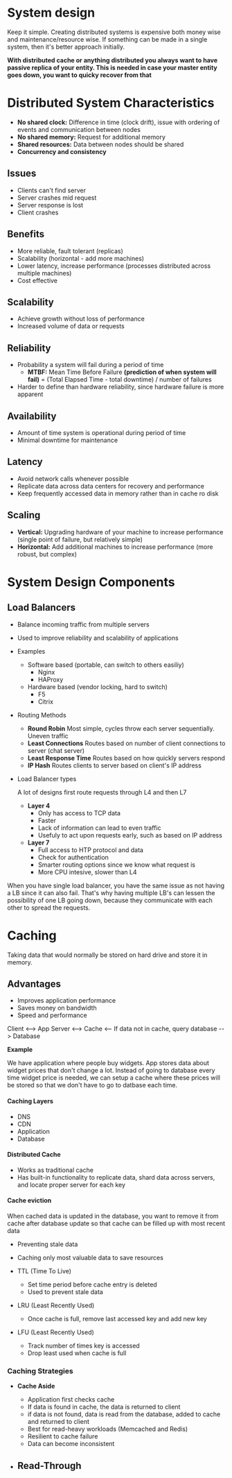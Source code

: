 # System design

Keep it simple. Creating distributed systems is expensive both money wise and maintenance/resource wise. If something can be made in a single system, then it's better approach initially.

**With distributed cache or anything distributed you always want to have passive replica of your entity. This is needed in case your master entity goes down, you want to quicky recover from that**

# Distributed System Characteristics

  - **No shared clock:** Difference in time (clock drift), issue with ordering of events and communication between nodes
  - **No shared memory:** Request for additional memory
  - **Shared resources:** Data between nodes should be shared
  - **Concurrency and consistency**

## Issues
  - Clients can't find server
  - Server crashes mid request
  - Server response is lost
  - Client crashes

## Benefits

  - More reliable, fault tolerant (replicas)
  - Scalability (horizontal - add more machines)
  - Lower latency, increase performance (processes distributed across multiple machines)
  - Cost effective

## Scalability

  - Achieve growth without loss of performance
  - Increased volume of data or requests

## Reliability

  - Probability a system will fail during a period of time
    - **MTBF:** Mean Time Before Failure **(prediction of when system will fail)** = (Total Elapsed Time - total downtime) / number of failures
  - Harder to define than hardware reliability, since hardware failure is more apparent

## Availability

  - Amount of time system is operational during period of time
  - Minimal downtime for maintenance

## Latency

  - Avoid network calls whenever possible
  - Replicate data across data centers for recovery and performance
  - Keep frequently accessed data in memory rather than in cache ro disk

## Scaling

  - **Vertical:** Upgrading hardware of your machine to increase performance (single point of failure, but relatively simple)
  - **Horizontal:** Add additional machines to increase performance (more robust, but complex)

# System Design Components

## Load Balancers
  - Balance incoming traffic from multiple servers
  - Used to improve reliability and scalability of applications
  - Examples
    - Software based (portable, can switch to others easiliy)
      - Nginx
      - HAProxy
    - Hardware based (vendor locking, hard to switch)
      - F5
      - Citrix
  - Routing Methods
    - **Round Robin** Most simple, cycles throw each server sequentially. Uneven traffic
    - **Least Connections** Routes based on number of client connections to server (chat server)
    - **Least Response Time** Routes based on how quickly servers respond
    - **IP Hash** Routes clients to server based on client's IP address
  - Load Balancer types
    
    A lot of designs first route requests through L4 and then L7
    
    - **Layer 4** 
      - Only has access to TCP data 
      - Faster
      - Lack of information can lead to even traffic
      - Usefuly to act upon requests early, such as based on IP address
    - **Layer 7**
      - Full access to HTP protocol and data
      - Check for authentication
      - Smarter routing options since we know what request is
      - More CPU intesive, slower than L4

When you have single load balancer, you have the same issue as not having a LB since it can also fail. That's why having multiple LB's can lessen the possibility of one LB going down, because they communicate with each other to spread the requests.

# Caching

Taking data that would normally be stored on hard drive and store it in memory.

## Advantages
  
  - Improves application performance
  - Saves money on bandwidth
  - Speed and performance 

Client <--> App Server <--> Cache <-- If data not in cache, query database --> Database

**Example** 

We have application where people buy widgets. App stores data about widget prices that don't change a lot. Instead of going to database every time widget price is needed, we can setup a cache where these prices will be stored so that we don't have to go to datbase each time.

#### Caching Layers

  - DNS
  - CDN
  - Application
  - Database

#### Distributed Cache

  - Works as traditional cache
  - Has built-in functionality to replicate data, shard data across servers, and locate proper server for each key

#### Cache eviction

When cached data is updated in the database, you want to remove it from cache after database update so that cache can be filled up with most recent data

  - Preventing stale data
  - Caching only most valuable data to save resources

  - TTL (Time To Live)
    - Set time period before cache entry is deleted
    - Used to prevent stale data

  - LRU (Least Recently Used)
    -  Once cache is full, remove last accessed key and add new key

  - LFU (Least Recently Used)
    -  Track number of times key is accessed
    -  Drop least used when cache is full

### Caching Strategies

  - **Cache Aside**
    - Application first checks cache
    - If data is found in cache, the data is returned to client
    - if data is not found, data is read from the database, added to cache and returned to client
    - Best for read-heavy workloads (Memcached and Redis)
    - Resilient to cache failure
    - Data can become inconsistent

  - **Read-Through**
    - 
